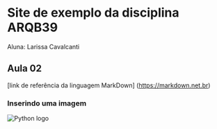 # Site de exemplo da disciplina ARQB39

Aluna: Larissa Cavalcanti 

## Aula 02
[link de referência da linguagem MarkDown] (https://markdown.net.br)

### Inserindo uma imagem
![Python logo](https://www.iconfinder.com/data/icons/logos-and-brands-adobe/512/267_Python-512.png)


